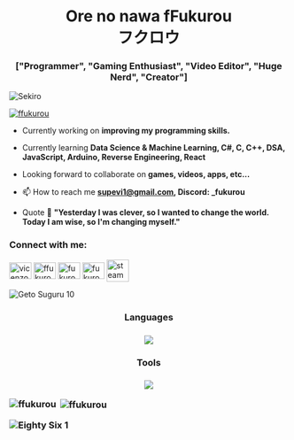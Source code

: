 <h1 align="center">Ore no nawa fFukurou <br/> フクロウ </h1>
<h3 align="center">["Programmer", "Gaming Enthusiast", "Video Editor", "Huge Nerd", "Creator"]</h3>

![Sekiro](https://github.com/user-attachments/assets/e5ea36f0-9df5-4f5a-9f88-ca2fb7a2c14b)





<p align="left"> <a href="https://github.com/ryo-ma/github-profile-trophy"><img src="https://github-profile-trophy.vercel.app/?username=ffukurou" alt="ffukurou" /></a> </p>

- Currently working on **improving my programming skills.**

- Currently learning **Data Science & Machine Learning, C#, C, C++, DSA, JavaScript, Arduino, Reverse Engineering, React**

- Looking forward to collaborate on **games, videos, apps, etc...**

- 📫 How to reach me **supevi1@gmail.com, Discord: _fukurou**

- Quote 📜 **"Yesterday I was clever, so I wanted to change the world. Today I am wise, so I'm changing myself."**



<h3 align="left">Connect with me:</h3>
<p align="left">
<a href="https://www.linkedin.com/in/vicenzo-massao-de-oliveira-2a8b35109/" target="blank"><img align="center" src="https://raw.githubusercontent.com/rahuldkjain/github-profile-readme-generator/master/src/images/icons/Social/linked-in-alt.svg" alt="vicenzo massao de oliveira" height="30" width="40" /></a>
<a href="https://instagram.com/ffukurou_" target="blank"><img align="center" src="https://raw.githubusercontent.com/rahuldkjain/github-profile-readme-generator/master/src/images/icons/Social/instagram.svg" alt="ffukurou_" height="30" width="40" /></a>
<a href="https://www.youtube.com/@FukurouYGR" target="blank"><img align="center" src="https://raw.githubusercontent.com/rahuldkjain/github-profile-readme-generator/master/src/images/icons/Social/youtube.svg" alt="fukurou" height="30" width="40" /></a>
<a href="https://www.youtube.com/@fukuroug5904" target="blank"><img align="center" src="https://raw.githubusercontent.com/rahuldkjain/github-profile-readme-generator/master/src/images/icons/Social/youtube.svg" alt="fukurou" height="30" width="40" /></a>
<a href="https://steamcommunity.com/id/Fukuroou/" target="_blank"><img align="center" src="https://github.com/user-attachments/assets/8932ec90-3198-4e32-ba09-e527065fdb72" alt="steam logo" height="40" width="40" /></a>
</p>

![Geto Suguru 10](https://github.com/user-attachments/assets/75f05c74-7d9e-4444-8b9e-e75d3d04a837)

<h3 align="center"> Languages <h3/>
<p align="center">
  <a href="https://skillicons.dev">
    <img src="https://skillicons.dev/icons?i=c,cs,cpp,py,java,js,ts" />
  </a>
</p>

<h3 align="center"> Tools <h3/>
<p align="center">
  <a href="https://skillicons.dev">
    <img src="https://skillicons.dev/icons?i=ps,pr,ae,unity,anaconda,sklearn,tensorflow,fastapi,flask,selenium,nodejs,react,vite,git,idea,dotnet,arduino,discord&perline=9" />
  </a>
</p>

<p><img align="left" src="https://github-readme-stats.vercel.app/api/top-langs?username=ffukurou&show_icons=true&theme=shadow_red&locale=en&hide=jupyter%20notebook,html,css,scss&langs_count=10&layout=donut-vertical" alt="ffukurou" /></p>

<p>&nbsp;<img align="center" src="https://github-readme-stats.vercel.app/api?username=ffukurou&show_icons=true&theme=shadow_red&locale=en&hide=jupyter%20notebook,html,css,scss&langs_count=10&rank_icon=github" alt="ffukurou" /></p>

![Eighty Six 1](https://github.com/user-attachments/assets/fd9eb5f0-33b3-4ee2-a33a-813143235f75)
